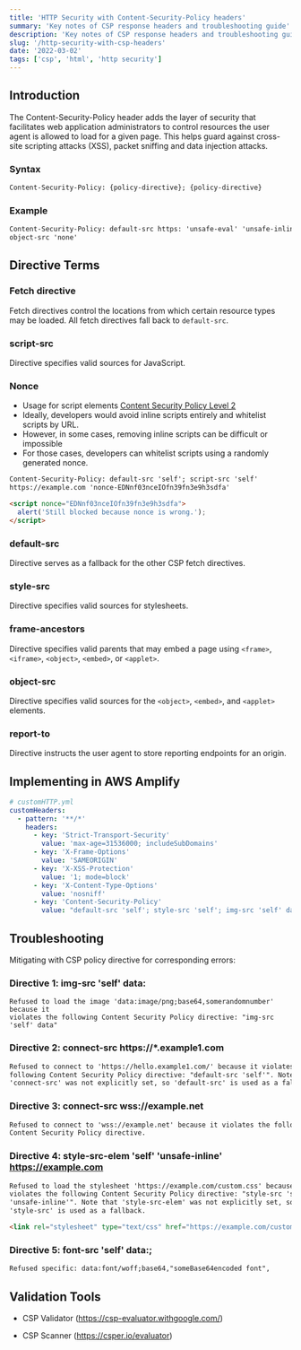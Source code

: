 ```yaml
---
title: 'HTTP Security with Content-Security-Policy headers'
summary: 'Key notes of CSP response headers and troubleshooting guide'
description: 'Key notes of CSP response headers and troubleshooting guide'
slug: '/http-security-with-csp-headers'
date: '2022-03-02'
tags: ['csp', 'html', 'http security']
---
```


## Introduction

The Content-Security-Policy header adds the layer of security that facilitates web application administrators to control resources the user agent is allowed to load for a given page. This helps guard against cross-site scripting attacks (XSS), packet sniffing and data injection attacks.

### Syntax

```html
Content-Security-Policy: {policy-directive}; {policy-directive}
```

### Example

```html
Content-Security-Policy: default-src https: 'unsafe-eval' 'unsafe-inline';
object-src 'none'
```

## Directive Terms

### Fetch directive

Fetch directives control the locations from which certain resource types may be loaded. All fetch directives fall back to `default-src`.

### script-src

Directive specifies valid sources for JavaScript.

### Nonce

- Usage for script elements [Content Security Policy Level 2 ](https://www.w3.org/TR/CSP2/#script-src-nonce-usage)
- Ideally, developers would avoid inline scripts entirely and whitelist scripts by URL.
- However, in some cases, removing inline scripts can be difficult or impossible
- For those cases, developers can whitelist scripts using a randomly generated nonce.

```html
Content-Security-Policy: default-src 'self'; script-src 'self'
https://example.com 'nonce-EDNnf03nceIOfn39fn3e9h3sdfa'

<script nonce="EDNnf03nceIOfn39fn3e9h3sdfa">
  alert('Still blocked because nonce is wrong.');
</script>
```

### default-src

Directive serves as a fallback for the other CSP fetch directives.

### style-src

Directive specifies valid sources for stylesheets.

### frame-ancestors

Directive specifies valid parents that may embed a page using `<frame>`, `<iframe>`, `<object>`, `<embed>`, or `<applet>`.

### object-src

Directive specifies valid sources for the `<object>`, `<embed>`, and `<applet>` elements.

### report-to

Directive instructs the user agent to store reporting endpoints for an origin.

## Implementing in AWS Amplify

```yml
# customHTTP.yml
customHeaders:
  - pattern: '**/*'
    headers:
      - key: 'Strict-Transport-Security'
        value: 'max-age=31536000; includeSubDomains'
      - key: 'X-Frame-Options'
        value: 'SAMEORIGIN'
      - key: 'X-XSS-Protection'
        value: '1; mode=block'
      - key: 'X-Content-Type-Options'
        value: 'nosniff'
      - key: 'Content-Security-Policy'
        value: "default-src 'self'; style-src 'self'; img-src 'self' data:;"
```

## Troubleshooting

Mitigating with CSP policy directive for corresponding errors:

### Directive 1: img-src 'self' data:

```text
Refused to load the image 'data:image/png;base64,somerandomnumber' because it
violates the following Content Security Policy directive: "img-src 'self' data"
```

### Directive 2: connect-src https://\*.example1.com

```html
Refused to connect to 'https://hello.example1.com/' because it violates the
following Content Security Policy directive: "default-src 'self'". Note that
'connect-src' was not explicitly set, so 'default-src' is used as a fallback.
```

### Directive 3: connect-src wss://example.net

```html
Refused to connect to 'wss://example.net' because it violates the following
Content Security Policy directive.
```

### Directive 4: style-src-elem 'self' 'unsafe-inline' https://example.com

```html
Refused to load the stylesheet 'https://example.com/custom.css' because it
violates the following Content Security Policy directive: "style-src 'self'
'unsafe-inline'". Note that 'style-src-elem' was not explicitly set, so
'style-src' is used as a fallback.

<link rel="stylesheet" type="text/css" href="https://example.com/custom.css" />
```

### Directive 5: font-src 'self' data:;

```html
Refused specific: data:font/woff;base64,"someBase64encoded font",
```

## Validation Tools

- CSP Validator (https://csp-evaluator.withgoogle.com/)

- CSP Scanner (https://csper.io/evaluator)
